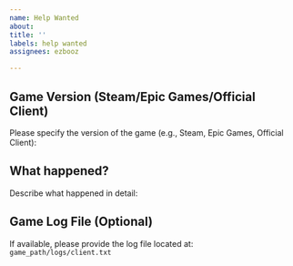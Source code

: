 ```yaml
---
name: Help Wanted
about: ᅠᅠᅠ
title: ''
labels: help wanted
assignees: ezbooz

---
```


## Game Version (Steam/Epic Games/Official Client)
Please specify the version of the game (e.g., Steam, Epic Games, Official Client):

## What happened?
Describe what happened in detail:

## Game Log File (Optional)
If available, please provide the log file located at:
`game_path/logs/client.txt`
